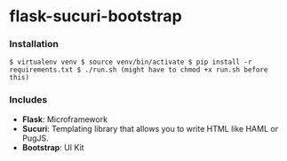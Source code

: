 # flask-sucuri-bootstrap

### Installation
`
$ virtualenv venv
$ source venv/bin/activate
$ pip install -r requirements.txt
$ ./run.sh (might have to chmod +x run.sh before this)
`

### Includes
* **Flask**: Microframework
* **Sucuri**: Templating library that allows you to write HTML like HAML or
    PugJS.
* **Bootstrap**: UI Kit
